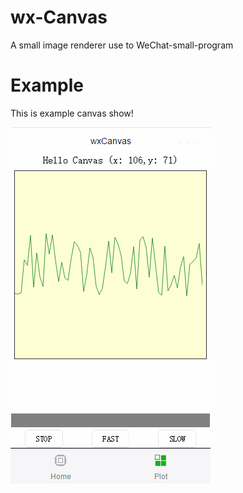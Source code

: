 # wx-Canvas
A  small image renderer  use to  WeChat-small-program 

# Example
This is example canvas show!

![example](./doc/wxCanvas.gif)
